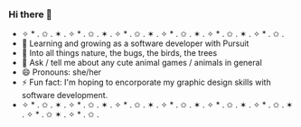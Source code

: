 ### Hi there 👋
- ✧ * . ✩ . ✶ . ✧ * . ✩ . ✶ . ✧ * . ✩ . ✶ . ✧ * . ✩ . ✶ . ✧ * . ✩ . ✶ . ✧ * . ✩ . 
- 🌱 Learning and growing as a software developer with Pursuit
- 🌸 Into all things nature, the bugs, the birds, the trees
- 💬 Ask / tell me about any cute animal games / animals in general
- 😄 Pronouns: she/her
- ⚡ Fun fact: I'm hoping to encorporate my graphic design skills with software development.
- ✧ * . ✩ . ✶ . ✧ * . ✩ . ✶ . ✧ * . ✩ . ✶ . ✧ * . ✩ . ✶ . ✧ * . ✩ . ✶ . ✧ * . ✩ . ✶ . ✧ * . ✩ ✶ . ✧ * . ✩ . 
